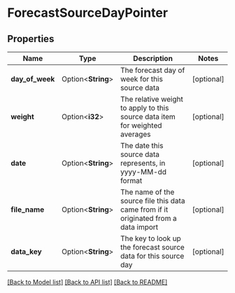 # ForecastSourceDayPointer

## Properties

Name | Type | Description | Notes
------------ | ------------- | ------------- | -------------
**day_of_week** | Option<**String**> | The forecast day of week for this source data | [optional]
**weight** | Option<**i32**> | The relative weight to apply to this source data item for weighted averages | [optional]
**date** | Option<**String**> | The date this source data represents, in yyyy-MM-dd format | [optional]
**file_name** | Option<**String**> | The name of the source file this data came from if it originated from a data import | [optional]
**data_key** | Option<**String**> | The key to look up the forecast source data for this source day | [optional]

[[Back to Model list]](../README.md#documentation-for-models) [[Back to API list]](../README.md#documentation-for-api-endpoints) [[Back to README]](../README.md)


